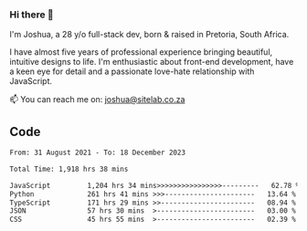 ### Hi there 👋

I'm Joshua, a 28 y/o full-stack dev, born & raised in Pretoria, South Africa. 

I have almost five years of professional experience bringing beautiful, intuitive designs to life. I'm enthusiastic about front-end development, have a keen eye for detail and a passionate love-hate relationship with JavaScript.

📫 You can reach me on: joshua@sitelab.co.za

## **Code**

<!--START_SECTION:waka-->

```txt
From: 31 August 2021 - To: 18 December 2023

Total Time: 1,918 hrs 38 mins

JavaScript         1,204 hrs 34 mins>>>>>>>>>>>>>>>>---------   62.78 %
Python             261 hrs 41 mins >>>----------------------   13.64 %
TypeScript         171 hrs 29 mins >>-----------------------   08.94 %
JSON               57 hrs 30 mins  >------------------------   03.00 %
CSS                45 hrs 55 mins  >------------------------   02.39 %
```

<!--END_SECTION:waka-->

